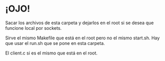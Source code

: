 # ¡OJO!

Sacar los archivos de esta carpeta y dejarlos en el root si se desea que funcione local por sockets.

Sirve el mismo Makefile que está en el root pero no el mismo start.sh. Hay que usar el run.sh que se pone en esta carpeta.

El client.c si es el mismo que está en el root.